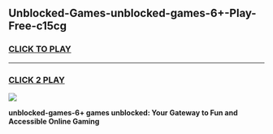 
## Unblocked-Games-unblocked-games-6+-Play-Free-c15cg
<h3>
<a href="https://premium76.site?title=unblocked-games-6+&ref=10A">CLICK TO PLAY</a></h3>
<hr>

<h3>
<a href="https://premium76.site?title=unblocked-games-6+&ref=10A">CLICK 2 PLAY</a>
  
</h3>

<a href="https://premium76.site?title=unblocked-games-6+&ref=10A"><img src="https://clearcache.store/games.png"></a>


**unblocked-games-6+ games unblocked: Your Gateway to Fun and Accessible Online Gaming**

